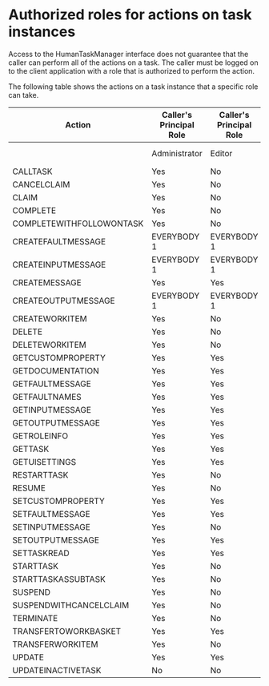 # Authorized roles for actions on task instances

Access to the HumanTaskManager interface does not guarantee
that the caller can perform all of the actions on a task. The caller
must be logged on to the client application with a role that is authorized
to perform the action.

The following table shows the actions on a task instance that a
specific role can take.

| Action                   | Caller's Principal Role   | Caller's Principal Role   | Caller's Principal Role   | Caller's Principal Role   | Caller's Principal Role   | Caller's Principal Role   | Caller's Principal Role   | Caller's Principal Role   | Caller's Principal Role   | Caller's Principal Role   |
|--------------------------|---------------------------|---------------------------|---------------------------|---------------------------|---------------------------|---------------------------|---------------------------|---------------------------|---------------------------|---------------------------|
|                          | Administrator             | Editor                    | Originator                | Owner                     | Potential Owner           | Potential Starter         | Reader                    | Starter                   | TaskSystemAdministrator   | TaskSystemMonitor         |
| CALLTASK                 | Yes                       | No                        | No                        | No                        | No                        | Yes                       | No                        | No                        | Yes                       | No                        |
| CANCELCLAIM              | Yes                       | No                        | No                        | Yes                       | No                        | No                        | No                        | No                        | Yes                       | No                        |
| CLAIM                    | Yes                       | No                        | No                        | No                        | Yes                       | No                        | No                        | No                        | Yes                       | No                        |
| COMPLETE                 | Yes                       | No                        | No                        | Yes                       | No                        | No                        | No                        | No                        | Yes                       | No                        |
| COMPLETEWITHFOLLOWONTASK | Yes                       | No                        | No                        | Yes                       | No                        | No                        | No                        | No                        | Yes                       | No                        |
| CREATEFAULTMESSAGE       | EVERYBODY 1               | EVERYBODY 1               | EVERYBODY 1               | EVERYBODY 1               | EVERYBODY 1               | EVERYBODY 1               | EVERYBODY 1               | EVERYBODY 1               | EVERYBODY 1               | EVERYBODY 1               |
| CREATEINPUTMESSAGE       | EVERYBODY 1               | EVERYBODY 1               | EVERYBODY 1               | EVERYBODY 1               | EVERYBODY 1               | EVERYBODY 1               | EVERYBODY 1               | EVERYBODY 1               | EVERYBODY 1               | EVERYBODY 1               |
| CREATEMESSAGE            | Yes                       | Yes                       | Yes                       | Yes                       | Yes                       | Yes                       | Yes                       | No                        | Yes                       | Yes                       |
| CREATEOUTPUTMESSAGE      | EVERYBODY 1               | EVERYBODY 1               | EVERYBODY 1               | EVERYBODY 1               | EVERYBODY 1               | EVERYBODY 1               | EVERYBODY 1               | EVERYBODY 1               | EVERYBODY 1               | EVERYBODY 1               |
| CREATEWORKITEM           | Yes                       | No                        | Yes                       | No                        | No                        | No                        | No                        | No                        | Yes                       | No                        |
| DELETE                   | Yes                       | No                        | Yes                       | No                        | No                        | No                        | No                        | No                        | Yes                       | No                        |
| DELETEWORKITEM           | Yes                       | No                        | Yes                       | No                        | No                        | No                        | No                        | No                        | Yes                       | No                        |
| GETCUSTOMPROPERTY        | Yes                       | Yes                       | Yes                       | Yes                       | Yes                       | Yes                       | Yes                       | Yes                       | Yes                       | Yes                       |
| GETDOCUMENTATION         | Yes                       | Yes                       | Yes                       | Yes                       | Yes                       | Yes                       | Yes                       | Yes                       | Yes                       | Yes                       |
| GETFAULTMESSAGE          | Yes                       | Yes                       | Yes                       | Yes                       | Yes                       | Yes                       | Yes                       | Yes                       | Yes                       | Yes                       |
| GETFAULTNAMES            | Yes                       | Yes                       | Yes                       | Yes                       | Yes                       | Yes                       | Yes                       | Yes                       | Yes                       | Yes                       |
| GETINPUTMESSAGE          | Yes                       | Yes                       | Yes                       | Yes                       | Yes                       | Yes                       | Yes                       | Yes                       | Yes                       | Yes                       |
| GETOUTPUTMESSAGE         | Yes                       | Yes                       | Yes                       | Yes                       | Yes                       | Yes                       | Yes                       | Yes                       | Yes                       | Yes                       |
| GETROLEINFO              | Yes                       | Yes                       | Yes                       | Yes                       | Yes                       | Yes                       | Yes                       | Yes                       | Yes                       | Yes                       |
| GETTASK                  | Yes                       | Yes                       | Yes                       | Yes                       | Yes                       | Yes                       | Yes                       | Yes                       | Yes                       | Yes                       |
| GETUISETTINGS            | Yes                       | Yes                       | Yes                       | Yes                       | Yes                       | Yes                       | Yes                       | Yes                       | Yes                       | Yes                       |
| RESTARTTASK              | Yes                       | No                        | Yes                       | No                        | No                        | No                        | No                        | No                        | Yes                       | No                        |
| RESUME                   | Yes                       | No                        | Yes                       | No                        | No                        | No                        | No                        | No                        | Yes                       | No                        |
| SETCUSTOMPROPERTY        | Yes                       | Yes                       | Yes                       | No                        | No                        | No                        | No                        | No                        | Yes                       | No                        |
| SETFAULTMESSAGE          | Yes                       | Yes                       | No                        | No                        | No                        | No                        | No                        | No                        | Yes                       | No                        |
| SETINPUTMESSAGE          | Yes                       | No                        | Yes                       | No                        | No                        | Yes                       | Yes                       | No                        | Yes                       | No                        |
| SETOUTPUTMESSAGE         | Yes                       | Yes                       | No                        | No                        | No                        | No                        | No                        | No                        | Yes                       | No                        |
| SETTASKREAD              | Yes                       | Yes                       | Yes                       | No                        | Yes                       | Yes                       | Yes                       | Yes                       | Yes                       | Yes                       |
| STARTTASK                | Yes                       | No                        | Yes                       | No                        | No                        | Yes                       | No                        | No                        | Yes                       | No                        |
| STARTTASKASSUBTASK       | Yes                       | No                        | No                        | No                        | No                        | No                        | No                        | No                        | Yes                       | No                        |
| SUSPEND                  | Yes                       | No                        | Yes                       | No                        | No                        | No                        | No                        | No                        | Yes                       | No                        |
| SUSPENDWITHCANCELCLAIM   | Yes                       | No                        | No                        | No                        | No                        | No                        | No                        | No                        | Yes                       | No                        |
| TERMINATE                | Yes                       | No                        | Yes                       | No                        | No                        | No                        | No                        | Yes                       | Yes                       | No                        |
| TRANSFERTOWORKBASKET     | Yes                       | Yes                       | Yes                       | No                        | No                        | No                        | No                        | Yes                       | Yes                       | No                        |
| TRANSFERWORKITEM         | Yes                       | No                        | Yes                       | No                        | No                        | No                        | No                        | Yes                       | Yes                       | No                        |
| UPDATE                   | Yes                       | Yes                       | Yes                       | No                        | No                        | No                        | No                        | Yes                       | Yes                       | No                        |
| UPDATEINACTIVETASK       | No                        | No                        | Yes                       | No                        | No                        | No                        | No                        | No                        | Yes                       | No                        |